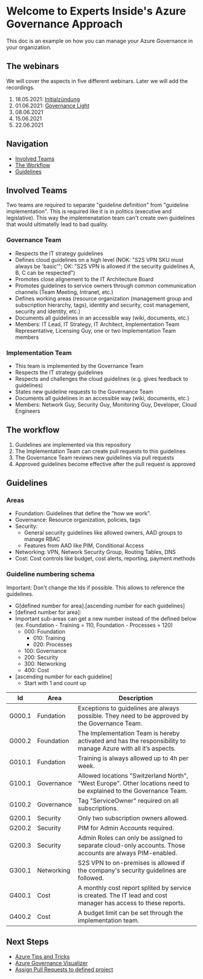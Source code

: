# Welcome to Experts Inside's Azure Governance Approach

This doc is an example on how you can manage your Azure Governance in your organization.

## The webinars

We will cover the aspects in five different webinars. Later we will add the recordings.

1. 18.05.2021: [Initialzündung](https://www.eventbrite.ch/e/webinar-hiking-to-mount-azure-governance-initialzundung-tickets-153506487035)
2. 01.06.2021: [Governance Light](https://www.eventbrite.ch/e/webinar-hiking-to-mount-azure-governance-governance-light-tickets-154540166799)
3. 08.06.2021
4. 15.06.2021
5. 22.06.2021

## Navigation 

- [Involved Teams](#involved-teams)
- [The Workflow](#the-workflow)
- [Guidelines](#guidelines)

## Involved Teams

Two teams are required to separate "guideline definition" from "guideline implementation". This is required like it is in politics (executive and legislative). This way the implemenatation team can't create own guidelines that would ultimatelly lead to bad quality.

### Governance Team

- Respects the IT strategy guidelines
- Defines cloud guidelines on a high level (NOK: "S2S VPN SKU must always be 'basic'"; OK: "S2S VPN is allowed if the security guidelines A, B, C can be respected")
- Promotes close alignement to the IT Architecture Board
- Promotes guidelines to service owners through common communication channels (Team Meeting, Intranet, etc.)
- Defines working areas (resource organization (management group and subscription hierarchy, tags), identity and security, cost management, security and identity, etc.)
- Documents all guidelines in an accessible way (wiki, documents, etc.)
- Members: IT Lead, IT Strategy, IT Architect, Implementation Team Representative, Licensing Guy, one or two Implementation Team members

### Implementation Team

- This team is implemented by the Governance Team
- Respects the IT strategy guidelines
- Respects and challenges the cloud guidelines (e.g. gives feedback to guidelines)
- States new guideline requests to the Governance Team
- Documents all guidelines in an accessible way (wiki, documents, etc.)
- Members: Network Guy, Security Guy, Monitoring Guy, Developer, Cloud Engineers

## The workflow

1. Guidelines are implemented via this repository
3. The Implementation Team can create pull requests to this guidelines
4. The Governance Team reviews new guidelines via pull requests
5. Approved guidelines become effective after the pull request is approved


## Guidelines

### Areas

- Foundation: Guidelines that define the "how we work".
- Governance: Resource organization, policies, tags
- Security: 
  - General security guidelines like allowed owners, AAD groups to manage RBAC 
  - Features from AAD like PIM, Conditional Access 
- Networking: VPN, Network Security Group, Routing Tables, DNS
- Cost: Cost controls like budget, cost alerts, reporting, payment methods

### Guideline numbering schema

Important: Don't change the Ids if possible. This allows to reference the guidelines.

- G\[defined number for area\].\[ascending number for each guidelines\]
- \[defined number for area\]:
- Important sub-areas can get a new number instead of the defined below (ex. Foundation - Training = 110, Foundation - Processes = 120)
  - 000: Foundation
    - 010: Training
    - 020: Processes
  - 100: Governance
  - 200: Security
  - 300: Networking
  - 400: Cost
- \[ascending number for each guideline\]
  - Start with 1 and count up


Id | Area | Description
------------ | ------------- | -------------
G000.1 | Fundation | Exceptions to guidelines are always possible. They need to be approved by the Governance Team.
G000.2 | Foundation | The Implementation Team is hereby activated and has the responsibility to manage Azure with all it’s aspects.
G010.1 | Fundation | Training is always allowed up to 4h per week.
G100.1 | Governance | Allowed locations "Switzerland North", "West Europe". Other locations need to be explained to the Governance Team.
G100.2 | Governance | Tag "ServiceOwner" required on all subscriptions.
G200.1 | Security | Only two subscription owners allowed.
G200.2 | Security | PIM for Admin Accounts required.
G200.3 | Security | Admin Roles can only be assigned to separate cloud-only accounts. Those accounts are always PIM-enabled.
G300.1 | Networking | S2S VPN to on-premises is allowed if the company's security guidelines are followed.
G400.1 | Cost | A monthly cost report splited by service is created. The IT lead and cost manager has access to these reports.
G400.2 | Cost | A budget limit can be set through the implementation team.


## Next Steps

- [Azure Tips and Tricks](https://microsoft.github.io/AzureTipsAndTricks)
- [Azure Governance Visualizer](https://github.com/microsoft/CloudAdoptionFramework/tree/master/govern/AzureGovernanceVisualizer)
- [Assign Pull Requests to defined project](https://github.com/apps/project-bot)
